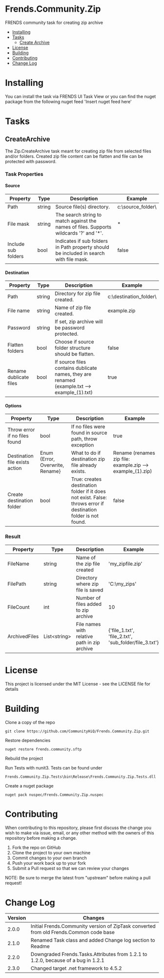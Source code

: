 # Frends.Community.Zip
FRENDS community task for creating zip archive

- [Installing](#installing)
- [Tasks](#tasks)
  - [Create Archive](#createarchive)
- [License](#license)
- [Building](#building)
- [Contributing](#contributing)
- [Change Log](#change-log)

# Installing
You can install the task via FRENDS UI Task View or you can find the nuget package from the following nuget feed
'Insert nuget feed here'

Tasks
=====

## CreateArchive
The Zip.CreateArchive task meant for creating zip file from selected files and/or folders. Created zip file content can be flatten and file can be protected with password.

### Task Properties

#### Source

| Property             | Type                 | Description                          | Example |
| ---------------------| ---------------------| ------------------------------------ | ----- |
| Path | string | Source file(s) directory. | c:\source_folder\ |
| File mask | string | The search string to match against the names of files. Supports wildcards '?' and '*'. | * |
| Include sub folders | bool | Indicates if sub folders in Path property should be included in search with file mask. | false |

#### Destination

| Property             | Type                 | Description                          | Example |
| ---------------------| ---------------------| ------------------------------------ | ----- |
| Path | string | Directory for zip file created. | c:\destination_folder\ |
| File name | string | Name of zip file created. | example.zip |
| Password | string | If set, zip archive will be password protected. | |
| Flatten folders | bool | Choose if source folder structure should be flatten. | false |
| Rename dublicate files | bool | If source files contains dublicate names, they are renamed (example.txt --&gt; example_(1).txt) | true |

#### Options

| Property             | Type                 | Description                          | Example |
| ---------------------| ---------------------| ------------------------------------ | ----- |
| Throw error if no files found | bool | If no files were found in source path, throw exception | true |
| Destination file exists action | Enum {Error, Overwrite, Rename} | What to do if destination zip file already exists. | Rename (renames zip file: example.zip --&gt; example_(1).zip) |
| Create destination folder | bool | True: creates destination folder if it does not exist. False: throws error if destination folder is not found. | false |


### Result
| Property             | Type                 | Description                          | Example |
| ---------------------| ---------------------| ------------------------------------ | ----- |
| FileName | string | Name of the zip file created | 'my_zipfile.zip' |
| FilePath | string | Directory where zip file is saved | 'C:\my_zips\' |
| FileCount | int | Number of files added to zip archive | 10 |
| ArchivedFiles | List&lt;string&gt; | File names with relative path in zip archive | {'file_1.txt', 'file_2.txt', 'sub_folder/file_3.txt'} |

# License

This project is licensed under the MIT License - see the LICENSE file for details

# Building

Clone a copy of the repo

`git clone https://github.com/CommunityHiQ/Frends.Community.Zip.git`

Restore dependencies

`nuget restore frends.community.sftp`

Rebuild the project

Run Tests with nunit3. Tests can be found under

`Frends.Community.Zip.Tests\bin\Release\Frends.Community.Zip.Tests.dll`

Create a nuget package

`nuget pack nuspec/Frends.Community.Zip.nuspec`

# Contributing
When contributing to this repository, please first discuss the change you wish to make via issue, email, or any other method with the owners of this repository before making a change.

1. Fork the repo on GitHub
2. Clone the project to your own machine
3. Commit changes to your own branch
4. Push your work back up to your fork
5. Submit a Pull request so that we can review your changes

NOTE: Be sure to merge the latest from "upstream" before making a pull request!

# Change Log

| Version             | Changes                 |
| ---------------------| ---------------------|
| 2.0.0 | Initial Frends.Community version of ZipTask converted from old Frends.Common code base |
| 2.1.0 | Renamed Task class and added Change log section to Readme |
| 2.2.0 | Downgraded Frends.Tasks.Attributes from 1.2.1 to 1.2.0, because of a bug in 1.2.1 |
| 2.3.0 | Changed target .net framework to 4.5.2 |